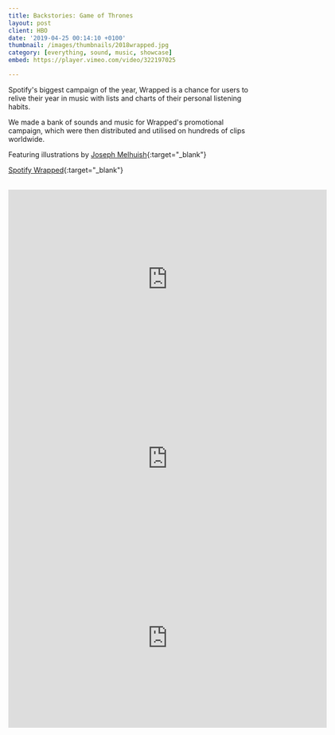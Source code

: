 ```yaml
---
title: Backstories: Game of Thrones
layout: post
client: HBO
date: '2019-04-25 00:14:10 +0100'
thumbnail: /images/thumbnails/2018wrapped.jpg
category: [everything, sound, music, showcase]
embed: https://player.vimeo.com/video/322197025

---
```


Spotify's biggest campaign of the year, Wrapped is a chance for users to relive their year in music with lists and charts of their personal listening habits.

We made a bank of sounds and music for Wrapped's promotional campaign, which were then distributed and utilised on hundreds of clips worldwide.

Featuring illustrations by [Joseph Melhuish](http://www.josephmelhuish.com/){:target="_blank"}

[Spotify Wrapped](https://spotifywrapped.com){:target="_blank"}

<br>
<iframe src="https://player.vimeo.com/video/322197002?byline=0&portrait=0" width="640" height="360" frameborder="0" webkitallowfullscreen mozallowfullscreen allowfullscreen></iframe>

<iframe src="https://player.vimeo.com/video/322197016?byline=0&portrait=0" width="640" height="360" frameborder="0" webkitallowfullscreen mozallowfullscreen allowfullscreen></iframe>

<iframe src="https://player.vimeo.com/video/322196988?byline=0&portrait=0" width="640" height="360" frameborder="0" webkitallowfullscreen mozallowfullscreen allowfullscreen></iframe>

